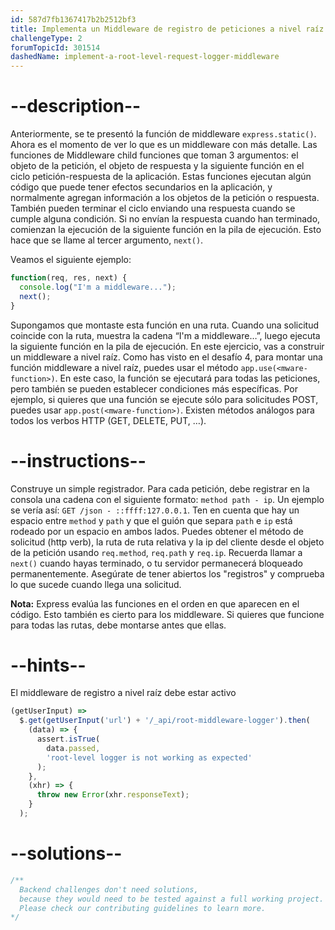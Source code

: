 ```yaml
---
id: 587d7fb1367417b2b2512bf3
title: Implementa un Middleware de registro de peticiones a nivel raíz
challengeType: 2
forumTopicId: 301514
dashedName: implement-a-root-level-request-logger-middleware
---
```


# --description--

Anteriormente, se te presentó la función de middleware `express.static()`. Ahora es el momento de ver lo que es un middleware con más detalle. Las funciones de Middleware child funciones que toman 3 argumentos: el objeto de la petición, el objeto de respuesta y la siguiente función en el ciclo petición-respuesta de la aplicación. Estas funciones ejecutan algún código que puede tener efectos secundarios en la aplicación, y normalmente agregan información a los objetos de la petición o respuesta. También pueden terminar el ciclo enviando una respuesta cuando se cumple alguna condición. Si no envían la respuesta cuando han terminado, comienzan la ejecución de la siguiente función en la pila de ejecución. Esto hace que se llame al tercer argumento, `next()`.

Veamos el siguiente ejemplo:

```js
function(req, res, next) {
  console.log("I'm a middleware...");
  next();
}
```

Supongamos que montaste esta función en una ruta. Cuando una solicitud coincide con la ruta, muestra la cadena “I'm a middleware…”, luego ejecuta la siguiente función en la pila de ejecución. En este ejercicio, vas a construir un middleware a nivel raíz. Como has visto en el desafío 4, para montar una función middleware a nivel raíz, puedes usar el método `app.use(<mware-function>)`. En este caso, la función se ejecutará para todas las peticiones, pero también se pueden establecer condiciones más específicas. Por ejemplo, si quieres que una función se ejecute sólo para solicitudes POST, puedes usar `app.post(<mware-function>)`. Existen métodos análogos para todos los verbos HTTP (GET, DELETE, PUT, …).

# --instructions--

Construye un simple registrador. Para cada petición, debe registrar en la consola una cadena con el siguiente formato: `method path - ip`. Un ejemplo se vería así: `GET /json - ::ffff:127.0.0.1`. Ten en cuenta que hay un espacio entre `method` y `path` y que el guión que separa `path` e `ip` está rodeado por un espacio en ambos lados. Puedes obtener el método de solicitud (http verb), la ruta de ruta relativa y la ip del cliente desde el objeto de la petición usando `req.method`, `req.path` y `req.ip`. Recuerda llamar a `next()` cuando hayas terminado, o tu servidor permanecerá bloqueado permanentemente. Asegúrate de tener abiertos los "registros" y comprueba lo que sucede cuando llega una solicitud.

**Nota:** Express evalúa las funciones en el orden en que aparecen en el código. Esto también es cierto para los middleware. Si quieres que funcione para todas las rutas, debe montarse antes que ellas.

# --hints--

El middleware de registro a nivel raíz debe estar activo

```js
(getUserInput) =>
  $.get(getUserInput('url') + '/_api/root-middleware-logger').then(
    (data) => {
      assert.isTrue(
        data.passed,
        'root-level logger is not working as expected'
      );
    },
    (xhr) => {
      throw new Error(xhr.responseText);
    }
  );
```

# --solutions--

```js
/**
  Backend challenges don't need solutions, 
  because they would need to be tested against a full working project. 
  Please check our contributing guidelines to learn more.
*/
```
